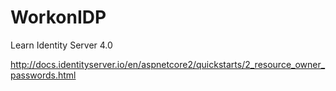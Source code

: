 # WorkonIDP
Learn Identity Server 4.0

http://docs.identityserver.io/en/aspnetcore2/quickstarts/2_resource_owner_passwords.html